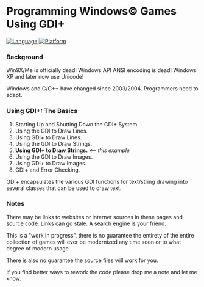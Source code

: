 # Programming Windows© Games Using GDI+

[![Language](https://img.shields.io/badge/Language%20-C++-blue.svg)](https://github.com/GeorgePimpleton/Win32-games/)
[![Platform](https://img.shields.io/badge/Platform%20-Win32-blue.svg)](https://github.com/GeorgePimpleton/Win32-games/)

### Background

Win9X/Me is officially dead!  Windows API ANSI encoding is dead!  Windows XP and later now use Unicode!

Windows and C/C++ have changed since 2003/2004.  Programmers need to adapt.

### Using GDI+: The Basics

1. Starting Up and Shutting Down the GDI+ System.
2. Using the GDI to Draw Lines.
3. Using GDI+ to Draw Lines.
4. Using the GDI to Draw Strings.
5. **Using GDI+ to Draw Strings.**  *<-- this example*
6. Using the GDI to Draw Images.
7. Using GDI+ to Draw Images.
8. GDI+ and Error Checking.

GDI+ encapsulates the various GDI functions for text/string drawing into several classes that can be used to draw text.

### Notes

There may be links to websites or internet sources in these pages and source code. Links can go stale. A search engine is your friend.

This is a "work in progress", there is no guarantee the entirety of the entire collection of games will ever be modernized any time soon or to what degree of modern usage.

There is also no guarantee the source files will work for you.

If you find better ways to rework the code please drop me a note and let me know.